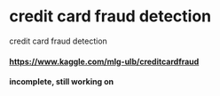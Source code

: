 # credit card fraud detection
 credit card fraud detection
#### https://www.kaggle.com/mlg-ulb/creditcardfraud

#### incomplete, still working on 